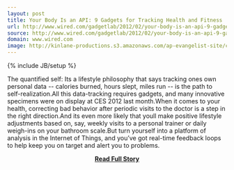 ```yaml
---
layout: post
title: Your Body Is an API: 9 Gadgets for Tracking Health and Fitness
url: http://www.wired.com/gadgetlab/2012/02/your-body-is-an-api-9-gadgets-for-tracking-health-and-fitness/
source: http://www.wired.com/gadgetlab/2012/02/your-body-is-an-api-9-gadgets-for-tracking-health-and-fitness/
domain: www.wired.com
image: http://kinlane-productions.s3.amazonaws.com/ap-evangelist-site/curated/screenshots/9352_api500_com.png
---
```

{% include JB/setup %}<p>The quantified self: Its a lifestyle philosophy that says tracking ones own personal data -- calories burned, hours slept, miles run -- is the path to self-realization.All this data-tracking requires gadgets, and many innovative specimens were on display at CES 2012 last month.When it comes to your health, correcting bad behavior after periodic visits to the doctor is a step in the right direction.And its even more likely that youll make positive lifestyle adjustments based on, say, weekly visits to a personal trainer or daily weigh-ins on your bathroom scale.But turn yourself into a platform of analysis in the Internet of Things, and you’ve got real-time feedback loops to help keep you on target and alert you to problems.</p>
<center><p><a href="http://www.wired.com/gadgetlab/2012/02/your-body-is-an-api-9-gadgets-for-tracking-health-and-fitness/" style='padding:25px; font-sze:18px; font-weight: bold;'>Read Full Story</a></p></center>
